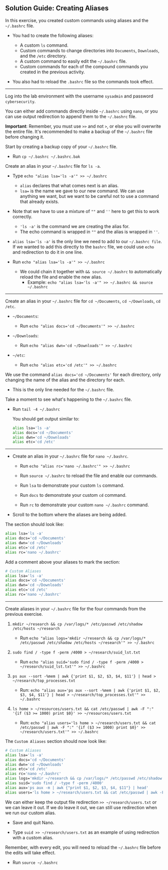 ## Solution Guide: Creating Aliases

In this exercise, you created custom commands using aliases and the `~/.bashrc` file.

- You had to create the following aliases:

    - A custom `ls` command.
    - Custom commands to change directories into `Documents`, `Downloads`, and the `/etc` directory.
    - A custom command to easily edit the `~/.bashrc` file.
    - Custom commands for each of the compound commands you created in the previous activity.

- You also had to reload the `.bashrc` file so the commands took effect.

---

Log into the lab environment with the username `sysadmin` and password `cybersecurity`.

You can either add commands directly inside `~/.bashrc` using `nano`, or you can use output redirection to append them to the `~/.bashrc` file.

**Important**: Remember, you must use `>>` and not `>`, or else you will overwrite the entire file. It's recommended to make a backup of the `~/.bashrc` file before changing it.

Start by creating a backup copy of your `~/.bashrc` file.

- Run `cp ~/.bashrc ~/.bashrc.bak`

Create an alias in your `~/.bashrc` file for `ls -a`.
- Type `echo "alias lsa='ls -a'" >> ~/.bashrc`

    - `alias` declares that what comes next is an alias.
    - `lsa=` is the name we gave to our new command. We can use anything we want, but we want to be careful not to use a command that already exists.

- Note that we have to use a mixture of `""` and `''` here to get this to work correctly.
    - `'ls -a'` is the command we are creating the alias for.
    - The echo command is wrapped in `""` and the alias is wrapped in `''`.

 - `alias lsa='ls -a'` is the only line we need to add to our `~/.bashrc file`. If we wanted to add this directly to the `bashrc` file, we could use `echo` and redirection to do it in one line.

- Run `echo "alias lsa='ls -a'" >> ~/.bashrc`
    - We could chain it together with `&& source ~/.bashrc` to automatically reload the file and enable the new alias.
        - Example: `echo "alias lsa='ls -a'" >> ~/.bashrc && source ~/.bashrc`

---

Create an alias in your `~/.bashrc` file for `cd ~/Documents`, `cd ~/Downloads`, `cd /etc`.

- `~/Documents`:
    - Run `echo "alias docs='cd ~/Documents'" >> ~/.bashrc`

- `~/Downloads`:
    - Run `echo "alias dwn='cd ~/Downloads'" >> ~/.bashrc`

- `~/etc`:
    - Run `echo "alias etc='cd /etc'" >> ~/.bashrc`


We use the command `alias docs='cd ~/Documents'` for each directory, only changing the name of the alias and the directory for each.

- This is the only line needed for the `~/.bashrc` file.

Take a moment to see what's happening to the `~/.bashrc` file.

- Run `tail -4 ~/.bashrc`

    You should get output similar to:

    ```bash
    alias lsa='ls -a'
    alias docs='cd ~/Documents'
    alias dwn='cd ~/Downloads'
    alias etc='cd /etc'
    ```

---

- Create an alias in your `~/.bashrc` file for `nano ~/.bashrc`.

    - Run `echo "alias rc='nano ~/.bashrc'" >> ~/.bashrc`

    - Run `source ~/.bashrc` to reload the file and enable our commands.

    - Run `lsa` to demonstrate your custom `ls` command.

    - Run `docs` to demonstrate your custom `cd` command.

    - Run `rc` to demonstrate your custom `nano ~/.bashrc` command.

- Scroll to the bottom where the aliases are being added.

The section should look like:

```bash
alias lsa='ls -a'
alias docs='cd ~/Documents'
alias dwn='cd ~/Downloads'
alias etc='cd /etc'
alias rc='nano ~/.bashrc'
```

Add a comment above your aliases to mark the section:

```bash
# Custom Aliases
alias lsa='ls -a'
alias docs='cd ~/Documents'
alias dwn='cd ~/Downloads'
alias etc='cd /etc'
alias rc='nano ~/.bashrc'
```

---

Create aliases in your `~/.bashrc` file for the four commands from the previous exercise.

1. `mkdir ~/research && cp /var/logs/* /etc/passwd /etc/shadow /etc/hosts ~/research`

    - Run `echo "alias logs='mkdir ~/research && cp /var/logs/* /etc/passwd /etc/shadow /etc/hosts ~/research'" >> ~/.bashrc`

2. `sudo find / -type f -perm /4000 > ~/research/suid_lst.txt`

    - Run `echo "alias suid='sudo find / -type f -perm /4000 > ~/research/suid_lst.txt'" >> ~/.bashrc`

3. `ps aux --sort -%mem | awk {'print $1, $2, $3, $4, $11'} | head > ~/research/top_processes.txt`

    - Run: `echo "alias aux='ps aux --sort -%mem | awk {'print $1, $2, $3, $4, $11'} | head > ~/research/top_processes.txt'" >> ~/.bashrc`

4. `ls home > ~/resources/users.txt && cat /etc/passwd | awk -F ":" '{if ($3 >= 1000) print $0}' >> ~/resources/users.txt`

    - Run: `echo "alias users='ls home > ~/research/users.txt && cat /etc/passwd | awk -F ":" '{if ($3 >= 1000) print $0}' >> ~/research/users.txt'" >> ~/.bashrc`

The `Custom Aliases` section should now look like:

```bash
# Custom Aliases
alias lsa='ls -a'
alias docs='cd ~/Documents'
alias dwn='cd ~/Downloads'
alias etc='cd /etc'
alias rc='nano ~/.bashrc'
alias logs='mkdir ~/research && cp /var/logs/* /etc/passwd /etc/shadow /etc/hosts ~/research'
alias suid='sudo find / -type f -perm /4000'
alias aux='ps aux -m | awk {"print $1, $2, $3, $4, $11"} | head'
alias users='ls home > ~/research/users.txt && cat /etc/passwd | awk -F ":" '{if ($3 >= 1000) print $0}''
```

We can either keep the output file redirection `>> ~/research/users.txt` or we can leave it out. If we do leave it out, we can still use redirection when we run our custom alias.

- Save and quit Nano.

- Type `suid >> ~/research/users.txt` as an example of using redirection with a custom alias.

Remember, with every edit, you will need to reload the `~/.bashrc` file before the edits will take effect.

- Run `source ~/.bashrc`

